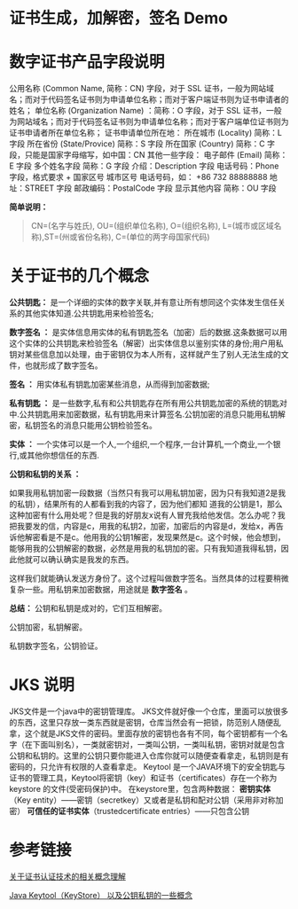 # 证书生成，加解密，签名 Demo

# 数字证书产品字段说明

公用名称 (Common Name, 简称：CN) 字段，对于 SSL 证书，一般为网站域名；而对于代码签名证书则为申请单位名称；而对于客户端证书则为证书申请者的姓名；
单位名称 (Organization Name) ：简称：O 字段，对于 SSL 证书，一般为网站域名；而对于代码签名证书则为申请单位名称；而对于客户端单位证书则为证书申请者所在单位名称；
证书申请单位所在地：
所在城市 (Locality) 简称：L 字段
所在省份 (State/Provice) 简称：S 字段
所在国家 (Country) 简称：C 字段，只能是国家字母缩写，如中国：CN
其他一些字段：
电子邮件 (Email) 简称：E 字段
多个姓名字段 简称：G 字段
介绍：Description 字段
电话号码：Phone 字段，格式要求 + 国家区号 城市区号 电话号码，如： +86 732 88888888
地址：STREET 字段
邮政编码：PostalCode 字段
显示其他内容 简称：OU 字段

**简单说明：**
> CN=(名字与姓氏), OU=(组织单位名称), O=(组织名称), L=(城市或区域名称),ST=(州或省份名称), C=(单位的两字母国家代码)

# 关于证书的几个概念
**公共钥匙：** 是一个详细的实体的数字关联,并有意让所有想同这个实体发生信任关系的其他实体知道.公共钥匙用来检验签名;

**数字签名 ：** 是实体信息用实体的私有钥匙签名（加密）后的数据.这条数据可以用这个实体的公共钥匙来检验签名（解密）出实体信息以鉴别实体的身份;用户用私钥对某些信息加以处理，由于密钥仅为本人所有，这样就产生了别人无法生成的文件，也就形成了数字签名。

**签名 ：** 用实体私有钥匙加密某些消息，从而得到加密数据;

**私有钥匙 ：** 是一些数字,私有和公共钥匙存在所有用公共钥匙加密的系统的钥匙对中.公共钥匙用来加密数据，私有钥匙用来计算签名.公钥加密的消息只能用私钥解密，私钥签名的消息只能用公钥检验签名。

**实体 ：** 一个实体可以是一个人,一个组织,一个程序,一台计算机,一个商业,一个银行,或其他你想信任的东西.

**公钥和私钥的关系 ：**

如果我用私钥加密一段数据（当然只有我可以用私钥加密，因为只有我知道2是我的私钥），结果所有的人都看到我的内容了，因为他们都知 
道我的公钥是1，那么这种加密有什么用处呢？但是我的好朋友x说有人冒充我给他发信。怎么办呢？我把我要发的信，内容是c，用我的私钥2，加密，加密后的内容是d，发给x，再告诉他解密看是不是c。他用我的公钥1解密，发现果然是c。这个时候，他会想到，能够用我的公钥解密的数据，必然是用我的私钥加的密。只有我知道我得私钥，因此他就可以确认确实是我发的东西。

这样我们就能确认发送方身份了。这个过程叫做数字签名。当然具体的过程要稍微复杂一些。用私钥来加密数据，用途就是 **数字签名** 。

**总结：** 公钥和私钥是成对的，它们互相解密。

公钥加密，私钥解密。

私钥数字签名，公钥验证。


# JKS 说明
JKS文件是一个java中的密钥管理库。
JKS文件就好像一个仓库，里面可以放很多的东西，这里只存放一类东西就是密钥，仓库当然会有一把锁，防范别人随便乱拿，这个就是JKS文件的密码。里面存放的密钥也各有不同，每个密钥都有一个名字（在下面叫别名），一类就密钥对，一类叫公钥，一类叫私钥，密钥对就是包含公钥和私钥的。这里的公钥只要你能进入仓库你就可以随便查看拿走，私钥则是有密码的，只允许有权限的人查看拿走。
Keytool 是一个JAVA环境下的安全钥匙与证书的管理工具，Keytool将密钥（key）和证书（certificates）存在一个称为keystore 的文件(受密码保护)中。
在keystore里，包含两种数据： 
**密钥实体**（Key entity）——密钥（secretkey）又或者是私钥和配对公钥（采用非对称加密）
**可信任的证书实体**（trustedcertificate entries）——只包含公钥


# 参考链接
[关于证书认证技术的相关概念理解](https://www.cnblogs.com/sdjnzqr/p/4277092.html)

[Java Keytool（KeyStore） 以及公钥私钥的一些概念](http://ju.outofmemory.cn/entry/224421)
